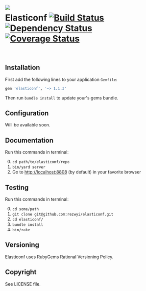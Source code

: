 <img align="left" src="https://dl.dropboxusercontent.com/u/11845683/Assets/ec-logo-no-text-small.png"></img>

Elasticonf [![Build Status](https://travis-ci.org/rezwyi/elasticonf.svg?branch=master)](https://travis-ci.org/rezwyi/elasticonf) [![Dependency Status](https://gemnasium.com/rezwyi/elasticonf.svg)](https://gemnasium.com/rezwyi/elasticonf) [![Coverage Status](https://img.shields.io/coveralls/rezwyi/elasticonf.svg)](https://coveralls.io/r/rezwyi/elasticonf)
==========

<br />

## Installation

First add the following lines to your application `Gemfile`:

``` ruby
gem 'elasticonf', '~> 1.1.3'
```

Then run `bundle install` to update your's gems bundle.

## Configuration

Will be available soon.

## Documentation

Run this commands in terminal:

0. `cd path/to/elasticonf/repo`
0. `bin/yard server`
0. Go to [http://localhost:8808](http://localhost:8808) (by default) in your favorite browser

## Testing

Run this commands in terminal:

0. `cd some/path`
0. `git clone git@github.com:rezwyi/elasticonf.git`
0. `cd elasticonf/`
0. `bundle install`
0. `bin/rake`

## Versioning

Elasticonf uses RubyGems Rational Versioning Policy.

## Copyright

See LICENSE file.